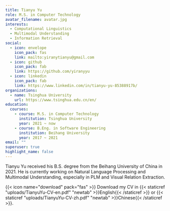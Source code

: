 ```yaml
---
title: Tianyu Yu
role: M.S. in Computer Technology
avatar_filename: avatar.jpg
interests:
  - Computational Linguistics
  - Multimodal Understanding
  - Information Retrieval
social:
  - icon: envelope
    icon_pack: fas
    link: mailto:yiranytianyu@gmail.com
  - icon: github
    icon_pack: fab
    link: https://github.com/yiranyyu
  - icon: linkedin
    icon_pack: fab
    link: https://www.linkedin.com/in/tianyu-yu-85388917b/
organizations:
  - name: Tsinghua University
    url: https://www.tsinghua.edu.cn/en/
education:
  courses:
    - course: M.S. in Computer Technology
      institution: Tsinghua University
      year: 2021 ~ now
    - course: B.Eng. in Software Engineering
      institution: Beihang University
      year: 2017 ~ 2021
email: ""
superuser: true
highlight_name: false
---
```

Tianyu Yu received his B.S. degree from the Beihang University of China in 2021. He is currently working on Natural Language Processing and Multimodal Understanding, especially in PLM and Visual Relation Extraction.

{{< icon name="download" pack="fas" >}} Download my CV in {{< staticref "uploads/TianyuYu-CV-en.pdf" "newtab" >}}English{{< /staticref >}} or {{< staticref "uploads/TianyuYu-CV-zh.pdf" "newtab" >}}Chinese{{< /staticref >}}.
